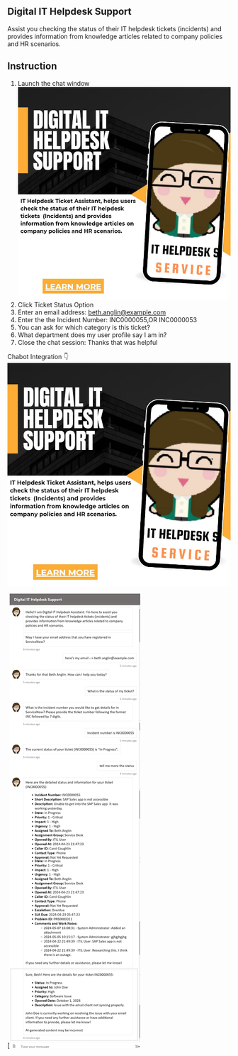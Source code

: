 ## Digital IT Helpdesk Support
Assist you checking the status of their IT helpdesk tickets (incidents) and provides information from knowledge articles related to company policies and HR scenarios.

## Instruction
1. Launch the chat window <br>
  [![IMAGE ALT TEXT HERE](https://github.com/bacdillon/RPA-UiPath/blob/main/ServiceNow%20Integration/img/09.jpg)](https://bacdillon.github.io/Digital-IT-Helpdesk-Support/)
2. Click Ticket Status Option <br>
3. Enter an email address: beth.anglin@example.com <br>
4. Enter the the Incident Number: INC0000055,OR INC0000053 <br>
5. You can ask for which category is this ticket? <br>
6. What department does my user profile say I am in? <br>
7. Close the chat session: Thanks that was helpful

Chabot Integration 👇
  [![IMAGE ALT TEXT HERE](https://github.com/bacdillon/RPA-UiPath/blob/main/ServiceNow%20Integration/img/09.jpg)](https://bacdillon.github.io/Digital-IT-Helpdesk-Support/)

 [![IMAGE ALT TEXT HERE](https://github.com/bacdillon/Digital-IT-Helpdesk-Support/blob/main/img/chat.png)
